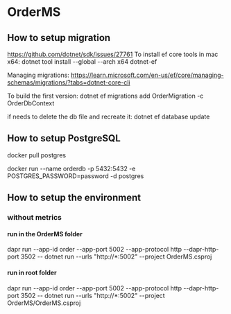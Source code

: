 ﻿# OrderMS

## How to setup migration

https://github.com/dotnet/sdk/issues/27761
To install ef core tools in mac x64:
dotnet tool install --global --arch x64 dotnet-ef

Managing migrations:
https://learn.microsoft.com/en-us/ef/core/managing-schemas/migrations/?tabs=dotnet-core-cli

To build the first version:
dotnet ef migrations add OrderMigration -c OrderDbContext

if needs to delete the db file and recreate it:
dotnet ef database update

## How to setup PostgreSQL

docker pull postgres

docker run --name orderdb -p 5432:5432 -e POSTGRES_PASSWORD=password -d postgres

## How to setup the environment

### without metrics

#### run in the OrderMS folder
dapr run --app-id order --app-port 5002 --app-protocol http --dapr-http-port 3502 -- dotnet run --urls "http://*:5002" --project OrderMS.csproj

#### run in root folder
dapr run --app-id order --app-port 5002 --app-protocol http --dapr-http-port 3502 -- dotnet run --urls "http://*:5002" --project OrderMS/OrderMS.csproj